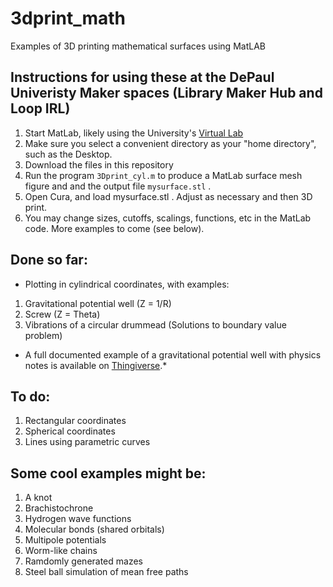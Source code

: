 # 3dprint_math
Examples of 3D printing mathematical surfaces using MatLAB

## Instructions for using these at the DePaul Univeristy Maker spaces (Library Maker Hub and Loop IRL)
1.  Start MatLab, likely using the University's [Virtual Lab](https://offices.depaul.edu/information-services/services/Software/Pages/Software-for-the-Virtual-Lab.aspx)
2.  Make sure you select a convenient directory as your "home directory", such as the Desktop.
3.  Download the files in this repository
4.  Run the program `3Dprint_cyl.m` to produce a MatLab surface mesh figure and and the output file `mysurface.stl` .
5.  Open Cura, and load mysurface.stl .  Adjust as necessary and then 3D print.
6.  You may change sizes, cutoffs, scalings, functions, etc in the MatLab code.  More examples to come (see below).

## Done so far:
* Plotting in cylindrical coordinates, with examples:
1.  Gravitational potential well (Z = 1/R)
2.  Screw (Z = Theta)
3.  Vibrations of a circular drummead (Solutions to boundary value problem)

* A full documented example of a gravitational potential well with physics notes is available on [Thingiverse](https://www.thingiverse.com/thing:561757/#files).*

## To do:
1.  Rectangular coordinates
2.  Spherical coordinates
3.  Lines using parametric curves

## Some cool examples might be:
1.  A knot
2.  Brachistochrone
3.  Hydrogen wave functions
4.  Molecular bonds (shared orbitals)
5.  Multipole potentials
6.  Worm-like chains
7.  Ramdomly generated mazes
8.  Steel ball simulation of mean free paths





